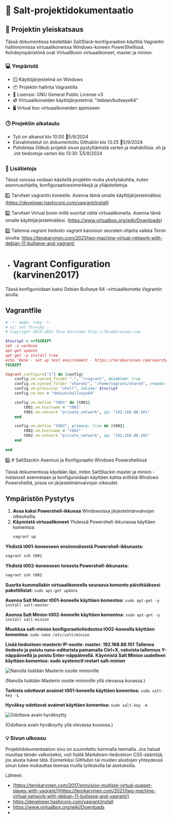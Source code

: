 # :salt: Salt-projektidokumentaatio

## :open_book: Projektin yleiskatsaus

Tässä dokumentissa käsitellään SaltStack-konfiguraation käyttöä Vagrantin hallinnoimissa virtuaalikoneissa Windows-koneen PowerShellissä. Kohdeympäristönä ovat VirtualBoxin virtuaalikoneet, master ja minion.

### :computer: Ympäristö

- :window: 	Käyttöjärjestelmä on Windows
- :package: 	Projektin hallinta Vagrantilla
- :scroll: 	Lisenssi: GNU General Public License v3
- :cd: 		Virtuaalikoneiden käyttöjärjestelmä: "debian/bullseye64"
- 🖥️   	Virtual box virtuaalikoneiden ajamiseen

### :clock3: Projektin aikataulu
- Työ on alkanut klo 10:00 📆5/9/2024
- Esivalmistelut on dokumentoitu Githubiin klo 13:25 📆5/9/2024
- Pohdintaa Gitbub projekti sivun pystyttämistä varten ja mahdollisia .sh ja .init tiedostoja varten klo 13:30 🗓️5/9/2024

### :memo: Lisätietoja
Tässä osiossa voidaan käsitellä projektin muita yksityiskohtia, kuten asennusohjeita, konfiguraatioesimerkkejä ja ylläpitotietoja.

1️⃣ 	Tarvitset vagrantin koneelle. Asenna tämä omalle käyttöjärjestelmällesi. (https://developer.hashicorp.com/vagrant/install)

2️⃣ 	Tarvitset Virtual boxin millä suoritat näitä virtuaalikoneita. Asenna tämä omalle käyttöjärjestelmällesi. (https://www.virtualbox.org/wiki/Downloads)

3️⃣	Tallenna vagrant tiedosto vagrant kansioon seuraten ohjeita vaikka Teron sivulta: https://terokarvinen.com/2021/two-machine-virtual-network-with-debian-11-bullseye-and-vagrant/

- # Vagrant Configuration (karvinen2017)

Tässä konfiguroidaan kaksi Debian Bullseye 64 -virtuaalikonetta Vagrantin avulla. 

## Vagrantfile

```ruby
# -*- mode: ruby -*-
# vi: set ft=ruby :
# Copyright 2019-2021 Tero Karvinen http://TeroKarvinen.com

$tscript = <<TSCRIPT
set -o verbose
apt-get update
apt-get -y install tree
echo "Done - set up test environment - https://terokarvinen.com/search/?q=vagrant"
TSCRIPT

Vagrant.configure("2") do |config|
	config.vm.synced_folder ".", "/vagrant", disabled: true
	config.vm.synced_folder "shared/", "/home/vagrant/shared", create: true
	config.vm.provision "shell", inline: $tscript
	config.vm.box = "debian/bullseye64"

	config.vm.define "t001" do |t001|
		t001.vm.hostname = "t001"
		t001.vm.network "private_network", ip: "192.168.88.101"
	end

	config.vm.define "t002", primary: true do |t002|
		t002.vm.hostname = "t002"
		t002.vm.network "private_network", ip: "192.168.88.102"
	end
	
end
```

4️⃣ # SaltStackin Asennus ja Konfiguraatio Windows Powershellissä

Tässä dokumentissa käydään läpi, miten SaltStackin master ja minion -instanssit asennetaan ja konfiguroidaan käyttäen kahta erillistä Windows Powershelliä, joissa on järjestelmänvalvojan oikeudet.

## Ympäristön Pystytys

1. **Avaa kaksi Powershell-ikkunaa** Windowsissa järjestelmänvalvojan oikeuksilla.
2. **Käynnistä virtuaalikoneet** Yhdessä Powershell-ikkunassa käyttäen komentoa:
   ```bash
   vagrant up
**Yhdistä t001-koneeseen ensimmäisestä Powershell-ikkunasta:**
```bash
vagrant ssh t001
```
**Yhdistä t002-koneeseen toisesta Powershell-ikkunasta:**
```bash
vagrant ssh t002
```
**Suorita kummallakin virtuaalikoneella seuraava komento päivittääksesi pakettilistat:**
```sudo apt-get update```

**Asenna Salt Master t001-koneelle käyttäen komentoa:**
```sudo apt-get -y install salt-master```

**Asenna Salt Minion t002-koneelle käyttäen komentoa:**
```sudo apt-get -y install salt-minion```

**Muokkaa salt-minion konfiguraatiotiedostoa t002-koneella käyttäen komentoa:**
```sudo nano /etc/salt/minion```

**Lisää tiedostoon masterin IP-osoite: master: 192.168.88.101**
**Tallenna tiedosto ja poistu nano-editorista painamalla Ctrl+X, vahvista tallennus Y-näppäimellä ja poistu Enter-näppäimellä.
Käynnistä Salt Minion uudelleen käyttäen komentoa: sudo systemctl restart salt-minion**

![Nanolla lisätään Masterin osoite minionille](https://github.com/Linux88888/Palvelintenhallinta/assets/143414956/62e76075-0e2a-47ad-86a2-3d6887ca04b5)

(Nanolla lisätään Masterin osoite minionille yllä olevassa kuvassa.)

**Tarkista odottavat avaimet t001-koneella käyttäen komentoa:**
```sudo salt-key -L```

**Hyväksy odottavat avaimet käyttäen komentoa:**
```sudo salt-key -A```

![Odottava avain hyväksytty](https://github.com/Linux88888/Palvelintenhallinta/assets/143414956/785ef675-09ba-4eb2-8101-10b440a1bb4d)

(Odottava avain hyväksytty yllä olevassa kuvassa.)

### :bulb: Sivun ulkoasu
Projektidokumentaation sivu on suunniteltu tummalla teemalla. Jos haluat muuttaa tämän valkoiseksi, voit lisätä Markdown-tiedostoon CSS-sääntöjä, jos alusta tukee tätä. Esimerkiksi GitHubin tai muiden alustojen yhteydessä sinun tulee mukauttaa teemaa muilla työkaluilla tai asetuksilla.


Lähteet:
- [https://terokarvinen.com/2017/provision-multiple-virtual-puppet-slaves-with-vagrant/](https://terokarvinen.com/2021/two-machine-virtual-network-with-debian-11-bullseye-and-vagrant/)
- https://developer.hashicorp.com/vagrant/install
- https://www.virtualbox.org/wiki/Downloads
- 
